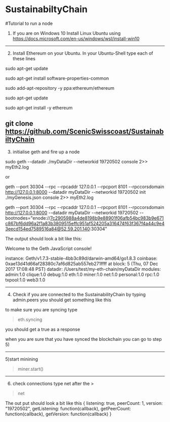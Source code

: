 # SustainabiltyChain
#Tutorial to run a node

1) If you are on Windows 10 Install Linux Ubuntu using https://docs.microsoft.com/en-us/windows/wsl/install-win10
------------------------------------------
2) Install Ethereum on your Ubuntu. In your Ubuntu-Shell type each of these lines

sudo apt-get update

sudo apt-get install software-properties-common

sudo add-apt-repository -y ppa:ethereum/ethereum

sudo apt-get update

sudo apt-get install -y ethereum

git clone https://github.com/ScenicSwisscoast/SustainabiltyChain
------------------------------------------
3) initialise geth and fire up a node

sudo geth --datadir ./myDataDir --networkid 19720502  console 2>> myEth2.log

or

geth --port 30304 --rpc --rpcaddr 127.0.0.1 --rpcport 8101 --rpccorsdomain http://127.0.0.1:8000  --datadir myDataDir --networkid 19720502  init ./myGenesis.json console 2>> myEth2.log  

geth --port 30304 --rpc --rpcaddr 127.0.0.1 --rpcport 8101 --rpccorsdomain http://127.0.0.1:8000  --datadir myDataDir --networkid 19720502 --bootnodes="enode://7c2905988a4de8198b9e88901f06afb54bc983b9e671c867bf6dd96a2f1a83b3809515effc951af524205a316474f63f367f4a44c9e43eecd154ed7589516a84@52.59.201.140:30304" 

The output should look a bit like this:

Welcome to the Geth JavaScript console!

instance: Geth/v1.7.3-stable-4bb3c89d/darwin-amd64/go1.8.3
coinbase: 0xae13d41d66af28380c7af6d825ab557eb271ffff
at block: 5 (Thu, 07 Dec 2017 17:08:48 PST)
datadir: /Users/test/my-eth-chain/myDataDir
modules: admin:1.0 clique:1.0 debug:1.0 eth:1.0 miner:1.0 net:1.0 personal:1.0 rpc:1.0 txpool:1.0 web3:1.0
>

------------------------------------------
4) Check if you are connected to the SustainabilityChain by typing admin.peers
you should get something like this


to make sure you are syncing type 
>eth.syncing 

you should get a 
true
as a response


when you are sure that you have synced the blockchain you can go to step 5)

------------------------------------------
5)start minining
>miner.start()
------------------------------------------
6) check connections type net after the >
>net

The out put should look a bit like this 
{
  listening: true,
  peerCount: 1,
  version: "19720502",
  getListening: function(callback),
  getPeerCount: function(callback),
  getVersion: function(callback)
}






